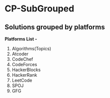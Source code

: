 # CP-SubGrouped
## Solutions grouped by platforms
**Platforms List -**
1.  Algorithms(Topics)
2.  Atcoder
3.  CodeChef
4.  CodeForces
5.  HackerBlocks
6.  HackerRank
7.  LeetCode
8.  SPOJ
9.  GFG
